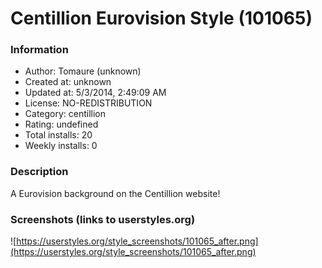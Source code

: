 # Centillion Eurovision Style (101065)

### Information
- Author: Tomaure (unknown)
- Created at: unknown
- Updated at: 5/3/2014, 2:49:09 AM
- License: NO-REDISTRIBUTION
- Category: centillion
- Rating: undefined
- Total installs: 20
- Weekly installs: 0


### Description
A Eurovision background on the Centillion website!


### Screenshots (links to userstyles.org)
![https://userstyles.org/style_screenshots/101065_after.png](https://userstyles.org/style_screenshots/101065_after.png)


